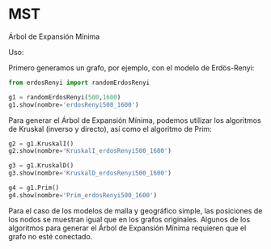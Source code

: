 # MST
Árbol de Expansión Mínima

Uso:

Primero generamos un grafo, por ejemplo, con el modelo de Erdös-Renyi:

```python
from erdosRenyi import randomErdosRenyi

g1 = randomErdosRenyi(500,1600)
g1.show(nombre='erdosRenyi500_1600')
```

Para generar el Árbol de Expansión Mínima, podemos utilizar los algoritmos de Kruskal (inverso y directo), así como el algoritmo de Prim:

```python
g2 = g1.KruskalI()
g2.show(nombre='KruskalI_erdosRenyi500_1600')

g3 = g1.KruskalD()
g3.show(nombre='KruskalD_erdosRenyi500_1600')

g4 = g1.Prim()
g4.show(nombre='Prim_erdosRenyi500_1600')
```

Para el caso de los modelos de malla y geográfico simple, las posiciones de los nodos se muestran igual que en los grafos originales. Algunos de los algoritmos para generar el Árbol de Expansión Mínima requieren que el grafo no esté conectado. 
